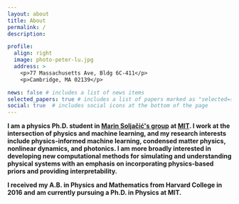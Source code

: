 ```yaml
---
layout: about
title: About
permalink: /
description: 

profile:
  align: right
  image: photo-peter-lu.jpg
  address: >
    <p>77 Massachusetts Ave, Bldg 6C-411</p>
    <p>Cambridge, MA 02139</p>

news: false # includes a list of news items
selected_papers: true # includes a list of papers marked as "selected={true}"
social: true  # includes social icons at the bottom of the page
---
```


<b>I am a physics Ph.D. student in [Marin Soljačić's group](https://www.rle.mit.edu/marin/) at [MIT](https://physics.mit.edu/). I work at the intersection of physics and machine learning, and my research interests include physics-informed machine learning, condensed matter physics, nonlinear dynamics, and photonics. I am more broadly interested in developing new computational methods for simulating and understanding physical systems with an emphasis on incorporating physics-based priors and providing interpretability.</b>

<b>I received my A.B. in Physics and Mathematics from Harvard College in 2016 and am currently pursuing a Ph.D. in Physics at MIT.</b>
